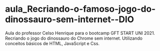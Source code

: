 # aula_Recriando-o-famoso-jogo-do-dinossauro-sem-internet--DIO
Aula do professor Celso Henrique para o bootcamp GFT START UNI 2021.
Recriando o jogo do dinossauro do Chrome sem internet. Utilizando conceitos básicos de HTML, JavaScript e Css.
